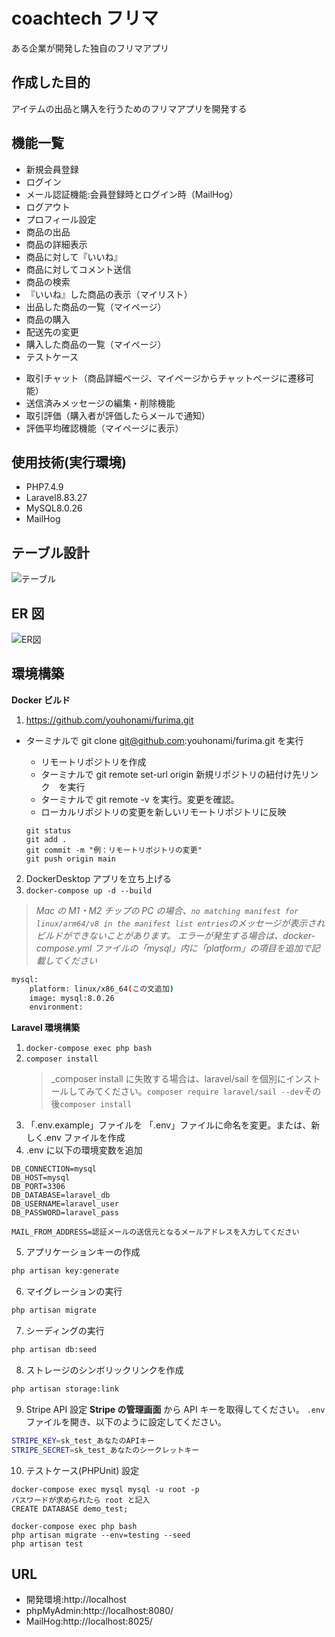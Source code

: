 # coachtech フリマ

ある企業が開発した独自のフリマアプリ

## 作成した目的

アイテムの出品と購入を行うためのフリマアプリを開発する

## 機能一覧

- 新規会員登録
- ログイン
- メール認証機能:会員登録時とログイン時（MailHog）
- ログアウト
- プロフィール設定
- 商品の出品
- 商品の詳細表示
- 商品に対して『いいね』
- 商品に対してコメント送信
- 商品の検索
- 『いいね』した商品の表示（マイリスト）
- 出品した商品の一覧（マイページ）
- 商品の購入
- 配送先の変更
- 購入した商品の一覧（マイページ）
- テストケース
<!-- 以下、プロ入会テスト要件 -->
- 取引チャット（商品詳細ページ、マイページからチャットページに遷移可能）
- 送信済みメッセージの編集・削除機能
- 取引評価（購入者が評価したらメールで通知）
- 評価平均確認機能（マイページに表示）

## 使用技術(実行環境)

- PHP7.4.9
- Laravel8.83.27
- MySQL8.0.26
- MailHog

## テーブル設計

![テーブル](table.drawio.png)

## ER 図

![ER図](er.drawio.png)

## 環境構築

**Docker ビルド**

1. https://github.com/youhonami/furima.git

- ターミナルで git clone git@github.com:youhonami/furima.git を実行

  - リモートリポジトリを作成
  - ターミナルで git remote set-url origin 新規リポジトリの紐付け先リンク　を実行
  - ターミナルで git remote -v を実行。変更を確認。
  - ローカルリポジトリの変更を新しいリモートリポジトリに反映

  ```
  git status
  git add .
  git commit -m "例：リモートリポジトリの変更"
  git push origin main
  ```

2. DockerDesktop アプリを立ち上げる
3. `docker-compose up -d --build`

> _Mac の M1・M2 チップの PC の場合、`no matching manifest for linux/arm64/v8 in the manifest list entries`のメッセージが表示されビルドができないことがあります。
> エラーが発生する場合は、docker-compose.yml ファイルの「mysql」内に「platform」の項目を追加で記載してください_

```bash
mysql:
    platform: linux/x86_64(この文追加)
    image: mysql:8.0.26
    environment:
```

**Laravel 環境構築**

1. `docker-compose exec php bash`
2. `composer install`
   > \_composer install に失敗する場合は、laravel/sail を個別にインストールしてみてください。`composer require laravel/sail --dev`その後`composer install`
3. 「.env.example」ファイルを 「.env」ファイルに命名を変更。または、新しく.env ファイルを作成
4. .env に以下の環境変数を追加

```
DB_CONNECTION=mysql
DB_HOST=mysql
DB_PORT=3306
DB_DATABASE=laravel_db
DB_USERNAME=laravel_user
DB_PASSWORD=laravel_pass

MAIL_FROM_ADDRESS=認証メールの送信元となるメールアドレスを入力してください
```

5. アプリケーションキーの作成

```bash
php artisan key:generate
```

6. マイグレーションの実行

```bash
php artisan migrate
```

7. シーディングの実行

```bash
php artisan db:seed
```

8. ストレージのシンボリックリンクを作成

```bash
php artisan storage:link
```

9. Stripe API 設定
   **Stripe の管理画面** から API キーを取得してください。
   `.env` ファイルを開き、以下のように設定してください。

```bash
STRIPE_KEY=sk_test_あなたのAPIキー
STRIPE_SECRET=sk_test_あなたのシークレットキー
```

10. テストケース(PHPUnit) 設定

```
docker-compose exec mysql mysql -u root -p
パスワードが求められたら root と記入
CREATE DATABASE demo_test;

docker-compose exec php bash
php artisan migrate --env=testing --seed
php artisan test
```

## URL

- 開発環境:http://localhost
- phpMyAdmin:http://localhost:8080/
- MailHog:http://localhost:8025/
